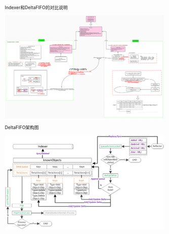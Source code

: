 Indexer和DeltaFIFO的对比说明

![Indexer和DeltaFIFO的对比说明图鉴](pic/Indexer和DeltaFIFO的对比说明图鉴.png)



DeltaFIFO架构图

![DeltaFIFO架构图](pic/DeltaFIFO架构图.png)